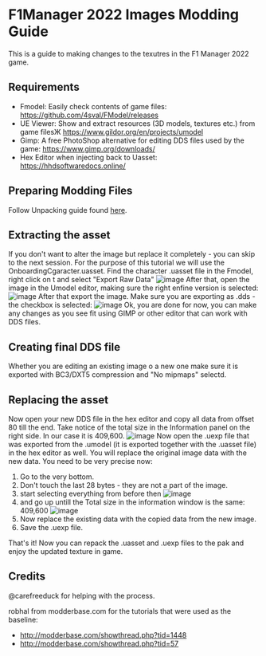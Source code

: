 # F1Manager 2022 Images Modding Guide
This is a guide to making changes to the texutres in the F1 Manager 2022 game.

## Requirements
- Fmodel: Easily check contents of game files: https://github.com/4sval/FModel/releases
- UE Viewer: Show and extract resources (3D models, textures etc.) from game filesЖ https://www.gildor.org/en/projects/umodel
- Gimp: A free PhotoShop alternative for editing DDS files used by the game: https://www.gimp.org/downloads/
- Hex Editor when injecting back to Uasset: https://hhdsoftwaredocs.online/

## Preparing Modding Files
Follow Unpacking guide found [here](https://github.com/carefreeduck/F1ManagerModding/blob/main/Packing.md).

## Extracting the asset
If you don't want to alter the image but replace it completely - you can skip to the next session.
For the purpose of this tutorial we will use the OnboardingCgaracter.uasset.
Find the character .uasset file in the Fmodel, right click on t and select "Export Raw Data"
![image](https://user-images.githubusercontent.com/6393266/189229856-ce6cba60-7035-472c-a155-69326ec56e58.png)
After that, open the image in the Umodel editor, making sure the right enfine version is selected:
![image](https://user-images.githubusercontent.com/6393266/189230187-6f0ab11c-f653-4efc-91d9-56ffe3aad157.png)
After that export the image. Make sure you are exporting as .dds - the checkbox is selected:
![image](https://user-images.githubusercontent.com/6393266/189230523-22fa18cb-9a28-4094-a47c-9e37fb0df2fd.png)
Ok, you are done for now, you can make any changes as you see fit using GIMP or other editor that can work with DDS files.

## Creating final DDS file
Whether you are editing an existing image o a new one make sure it is exported with BC3/DXT5 compression and "No mipmaps" selectd.

## Replacing the asset
Now open your new DDS file in the hex editor and copy all data from offset 80 till the end. Take notice of the total size in the Information panel on the right side. In our case it is 409,600.
![image](https://user-images.githubusercontent.com/6393266/189231320-603986e7-5987-455b-8b27-381bcf783b37.png)
Now open the .uexp file that was exported from the .umodel (it is exported together with the .uasset file) in the hex editor as well. You will replace the original image data with the new data.
You need to be very precise now:
1) Go to the very bottom.
2) Don't touch the last 28 bytes - they are not a part of the image.
3) start selecting everything from before then
 ![image](https://user-images.githubusercontent.com/6393266/189232063-57b727e9-0d57-4124-9cf9-f5a07fcb0b87.png)
4) and go up untill the Total size in the information window is the same: 409,600
![image](https://user-images.githubusercontent.com/6393266/189232255-ff76d287-d5aa-40ca-8106-74f7fffde289.png)
5) Now replace the existing data with the copied data from the new image.
6) Save the .uexp file.

That's it! Now you can repack the .uasset and .uexp files to the pak and enjoy the updated texture in game.

## Credits
@carefreeduck for helping with the process.

robhal from modderbase.com for the tutorials that were used as the baseline:
- http://modderbase.com/showthread.php?tid=1448
- http://modderbase.com/showthread.php?tid=57
